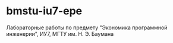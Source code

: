 # bmstu-iu7-epe
Лабораторные работы по предмету "Экономика программной инженерии", ИУ7, МГТУ им. Н. Э. Баумана
